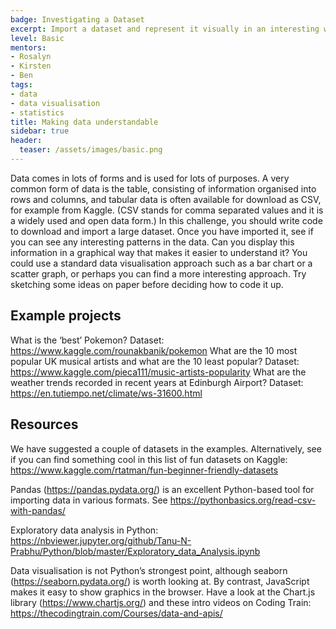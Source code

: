 ```yaml
---
badge: Investigating a Dataset
excerpt: Import a dataset and represent it visually in an interesting way
level: Basic
mentors:
- Rosalyn
- Kirsten
- Ben
tags:
- data
- data visualisation
- statistics
title: Making data understandable
sidebar: true
header:
  teaser: /assets/images/basic.png
---
```

Data comes in lots of forms and is used for lots of purposes. A very common form of data is the table, consisting of information organised into rows and columns, and tabular data is often available for download as CSV, for example from Kaggle. (CSV stands for comma separated values and it is a widely used and open data form.) In this challenge, you should write code to download and import a large dataset. Once you have imported it, see if you can see any interesting patterns in the data. Can you display this information in a graphical way that makes it easier to understand it? You could use a standard data visualisation approach such as a bar chart or a scatter graph, or perhaps you can find a more interesting approach. Try sketching some ideas on paper before deciding how to code it up.

## Example projects
What is the ‘best’ Pokemon? Dataset: <a href="https://www.kaggle.com/rounakbanik/pokemon" rel="noopener">https://www.kaggle.com/rounakbanik/pokemon</a>
What are the 10 most popular UK musical artists and what are the 10 least popular? Dataset: <a href="https://www.kaggle.com/pieca111/music-artists-popularity" rel="noopener">https://www.kaggle.com/pieca111/music-artists-popularity</a>
What are the weather trends recorded in recent years at Edinburgh Airport? Dataset: <a href="https://en.tutiempo.net/climate/ws-31600.html" rel="noopener">https://en.tutiempo.net/climate/ws-31600.html</a>
 

## Resources
We have suggested a couple of datasets in the examples. Alternatively, see if you can find something cool in this list of fun datasets on Kaggle: <a href="https://www.kaggle.com/rtatman/fun-beginner-friendly-datasets" rel="noopener">https://www.kaggle.com/rtatman/fun-beginner-friendly-datasets</a> 

Pandas (<a href="https://pandas.pydata.org/" rel="noopener">https://pandas.pydata.org/</a>) is an excellent Python-based tool for importing data in various formats.
See <a href="https://pythonbasics.org/read-csv-with-pandas/" rel="noopener">https://pythonbasics.org/read-csv-with-pandas/</a>

Exploratory data analysis in Python: <a href="https://nbviewer.jupyter.org/github/Tanu-N-Prabhu/Python/blob/master/Exploratory_data_Analysis.ipynb" rel="noopener">https://nbviewer.jupyter.org/github/Tanu-N-Prabhu/Python/blob/master/Exploratory_data_Analysis.ipynb</a>

Data visualisation is not Python’s strongest point, although seaborn (<a href="https://seaborn.pydata.org/" rel="noopener">https://seaborn.pydata.org/</a>) is worth looking at.
By contrast, JavaScript makes it easy to show graphics in the browser. Have a look at the Chart.js library (<a href="https://www.chartjs.org/" rel="noopener">https://www.chartjs.org/</a>) and these intro videos on Coding Train: <a href="https://thecodingtrain.com/Courses/data-and-apis/" rel="noopener">https://thecodingtrain.com/Courses/data-and-apis/</a>

